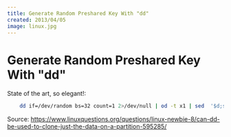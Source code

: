 ```yaml
---
title: Generate Random Preshared Key With "dd"
created: 2013/04/05
image: linux.jpg
---
```


# Generate Random Preshared Key With "dd"

State of the art, so elegant!: 
    
```bash
    dd if=/dev/random bs=32 count=1 2>/dev/null | od -t x1 | sed  '$d;s/^[[:xdigit:]]* //;s/ //g' | tr -d '\n'; echo
```

Source: <https://www.linuxquestions.org/questions/linux-newbie-8/can-dd-be-used-to-clone-just-the-data-on-a-partition-595285/>
